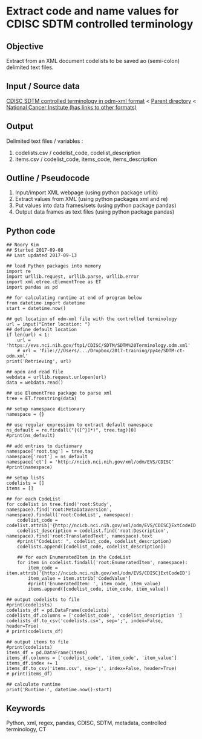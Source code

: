 # Extract code and name values for CDISC SDTM controlled terminology

## Objective

Extract from an XML document codelists to be saved ao (semi-colon) delimited text files.


## Input / Source data

[CDISC SDTM controlled terminology in odm-xml format](https://evs.nci.nih.gov/ftp1/CDISC/SDTM/SDTM%20Terminology.odm.xml) < [Parent directory](https://evs.nci.nih.gov/ftp1/CDISC/SDTM/) < [National Cancer Institute (has links to other formats)](https://www.cancer.gov/research/resources/terminology/cdisc)


## Output 

Delimited text files / variables : 

1. codelists.csv /  codelist_code, codelist_description
2. items.csv / codelist_code, items_code, items_description


## Outline / Pseudocode

1. Input/import XML webpage (using python package urllib)
2. Extract values from XML (using python packages xml and re)
3. Put values into data frames/sets (using python package pandas)
4. Output data frames as text files (using python package pandas)


## Python code

```
## Noory Kim
## Started 2017-09-08
## Last updated 2017-09-13

## load Python packages into memory
import re
import urllib.request, urllib.parse, urllib.error
import xml.etree.cElementTree as ET
import pandas as pd

## for calculating runtime at end of program below
from datetime import datetime
start = datetime.now()

## get location of odm-xml file with the controlled terminology
url = input("Enter location: ")
## define default location
if len(url) < 1:
	url = 'https://evs.nci.nih.gov/ftp1/CDISC/SDTM/SDTM%20Terminology.odm.xml'	
	# url = 'file:///Users/.../Dropbox/2017-training/py4e/SDTM-ct-odm.xml'
print('Retrieving', url)

## open and read file
webdata = urllib.request.urlopen(url)
data = webdata.read()

## use ElementTree package to parse xml
tree = ET.fromstring(data)

## setup namespace dictionary
namespace = {}

## use regular expression to extract default namespace
ns_default = re.findall("{([^}]*)", tree.tag)[0]
#print(ns_default)

## add entries to dictionary
namespace['root.tag'] = tree.tag
namespace['root'] = ns_default
namespace['ct'] = 'http://ncicb.nci.nih.gov/xml/odm/EVS/CDISC'
#print(namespace)

## setup lists
codelists = []
items = []

## for each CodeList
for codelist in tree.find('root:Study', namespace).find('root:MetaDataVersion', namespace).findall('root:CodeList', namespace):
	codelist_code = codelist.attrib['{http://ncicb.nci.nih.gov/xml/odm/EVS/CDISC}ExtCodeID']
	codelist_description = codelist.find('root:Description', namespace).find('root:TranslatedText', namespace).text
	#print("CodeList: ", codelist_code, codelist_description)
	codelists.append([codelist_code, codelist_description])

	## for each EnumeratedItem in the CodeList
	for item in codelist.findall('root:EnumeratedItem', namespace):
		item_code = item.attrib['{http://ncicb.nci.nih.gov/xml/odm/EVS/CDISC}ExtCodeID']
		item_value = item.attrib['CodedValue']
		#print('EnumeratedItem: ', item_code, item_value)
		items.append([codelist_code, item_code, item_value])

## output codelists to file
#print(codelists)
codelists_df = pd.DataFrame(codelists)
codelists_df.columns = ['codelist_code', 'codelist_description ']
codelists_df.to_csv('codelists.csv', sep=';', index=False, header=True)
# print(codelists_df)

## output items to file
#print(codelists)
items_df = pd.DataFrame(items)
items_df.columns = ['codelist_code', 'item_code', 'item_value']
items_df.index += 1
items_df.to_csv('items.csv', sep=';', index=False, header=True)
# print(items_df)

## calculate runtime
print('Runtime:', datetime.now()-start)
```

## Keywords

Python, xml, regex, pandas,
CDISC, SDTM, metadata, controlled terminology, CT
